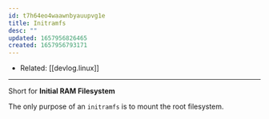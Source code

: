 ```yaml
---
id: t7h64eo4waawnbyauupvg1e
title: Initramfs
desc: ""
updated: 1657956826465
created: 1657956793171
---
```


- Related: [[devlog.linux]]

---

Short for **Initial RAM Filesystem**

The only purpose of an `initramfs` is to mount the root filesystem.
